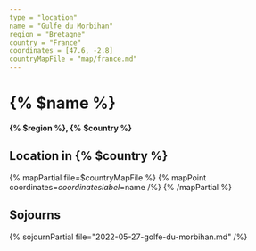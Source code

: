 ```yaml
---
type = "location"
name = "Gulfe du Morbihan"
region = "Bretagne"
country = "France"
coordinates = [47.6, -2.8]
countryMapFile = "map/france.md"
---
```


# {% $name %}

**{% $region %}, {% $country %}**

## Location in {% $country %}

{% mapPartial file=$countryMapFile %}
  {% mapPoint coordinates=$coordinates label=$name /%}
{% /mapPartial %}

## Sojourns

{% sojournPartial file="2022-05-27-golfe-du-morbihan.md" /%}
